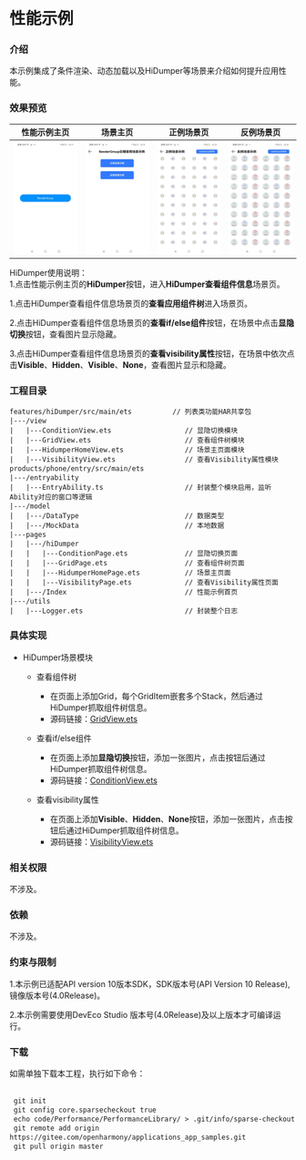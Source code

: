 # 性能示例

### 介绍

本示例集成了条件渲染、动态加载以及HiDumper等场景来介绍如何提升应用性能。

### 效果预览
| 性能示例主页                                    | 场景主页                                             | 正例场景页                                     | 反例场景页                                |
| ------------------------------------- |--------------------------------------------------| -------------------------------------- | ----------------------------------- |
| ![](screenshots/device/PerformanceHomePage.jpeg) | ![](screenshots/device/RenderGroupHomePage.jpeg) | ![](screenshots/device/ProfitScenePage.jpeg) | ![](screenshots/device/NonProfitScenePage.jpeg) |

HiDumper使用说明：  
1.点击性能示例主页的**HiDumper**按钮，进入**HiDumper查看组件信息**场景页。

1.点击HiDumper查看组件信息场景页的**查看应用组件树**进入场景页。

2.点击HiDumper查看组件信息场景页的**查看if/else组件**按钮，在场景中点击**显隐切换**按钮，查看图片显示隐藏。

3.点击HiDumper查看组件信息场景页的**查看visibility属性**按钮，在场景中依次点击**Visible**、**Hidden**、**Visible**、**None**，查看图片显示和隐藏。

### 工程目录

```
features/hiDumper/src/main/ets          // 列表类功能HAR共享包
|---/view    
|   |---ConditionView.ets                  // 显隐切换模块      
|   |---GridView.ets                       // 查看组件树模块
|   |---HidumperHomeView.ets               // 场景主页面模块           
|   |---VisibilityView.ets                 // 查看Visibility属性模块
products/phone/entry/src/main/ets
|---/entryability
|   |---EntryAbility.ts                    // 封装整个模块启用，监听Ability对应的窗口等逻辑
|---/model                                                               
|   |---/DataType                          // 数据类型
|   |---/MockData                          // 本地数据
|---pages 
|   |---/hiDumper
|   |   |---ConditionPage.ets              // 显隐切换页面                
|   |   |---GridPage.ets                   // 查看组件树页面
|   |   |---HidumperHomePage.ets           // 场景主页面                   
|   |   |---VisibilityPage.ets             // 查看Visibility属性页面
|   |---/Index                             // 性能示例首页                              
|---/utils
|   |---Logger.ets                         // 封装整个日志

```

### 具体实现

* HiDumper场景模块

  * 查看组件树
    * 在页面上添加Grid，每个GridItem嵌套多个Stack，然后通过HiDumper抓取组件树信息。
    * 源码链接：[GridView.ets](feature/hiDumper/src/main/ets/view/GridView.ets)
    
  * 查看if/else组件
    * 在页面上添加**显隐切换**按钮，添加一张图片，点击按钮后通过HiDumper抓取组件树信息。
    * 源码链接：[ConditionView.ets](feature/hiDumper/src/main/ets/view/ConditionView.ets)
    
  * 查看visibility属性
    * 在页面上添加**Visible**、**Hidden**、**None**按钮，添加一张图片，点击按钮后通过HiDumper抓取组件树信息。
    * 源码链接：[VisibilityView.ets](feature/hiDumper/src/main/ets/view/VisibilityView.ets)
    
### 相关权限

不涉及。  

### 依赖

不涉及。  

### 约束与限制

1.本示例已适配API version 10版本SDK，SDK版本号(API Version 10 Release),镜像版本号(4.0Release)。

2.本示例需要使用DevEco Studio 版本号(4.0Release)及以上版本才可编译运行。

### 下载

如需单独下载本工程，执行如下命令：  

```

 git init
 git config core.sparsecheckout true
 echo code/Performance/PerformanceLibrary/ > .git/info/sparse-checkout
 git remote add origin https://gitee.com/openharmony/applications_app_samples.git
 git pull origin master

```